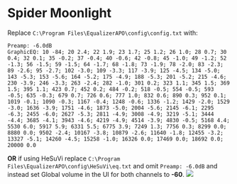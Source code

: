 # Spider Moonlight
Replace `C:\Program Files\EqualizerAPO\config\config.txt` with:
```
Preamp: -6.0dB
GraphicEQ: 10 -84; 20 2.4; 22 1.9; 23 1.7; 25 1.2; 26 1.0; 28 0.7; 30 0.4; 32 0.1; 35 -0.2; 37 -0.4; 40 -0.6; 42 -0.8; 45 -1.0; 49 -1.2; 52 -1.3; 56 -1.5; 59 -1.5; 64 -1.7; 68 -1.8; 73 -1.9; 78 -2.0; 83 -2.3; 89 -2.6; 95 -2.7; 102 -3.0; 109 -3.3; 117 -3.9; 125 -4.5; 134 -5.0; 143 -5.3; 153 -5.6; 164 -5.2; 175 -4.9; 188 -5.3; 201 -5.2; 215 -4.6; 230 -3.9; 246 -3.3; 263 -2.4; 282 -1.0; 301 0.2; 323 1.1; 345 1.5; 369 1.5; 395 1.1; 423 0.7; 452 0.2; 484 -0.2; 518 -0.5; 554 -0.5; 593 -0.5; 635 -0.3; 679 0.7; 726 0.6; 777 1.0; 832 0.6; 890 0.3; 952 0.1; 1019 -0.1; 1090 -0.3; 1167 -0.4; 1248 -0.6; 1336 -1.2; 1429 -2.0; 1529 -3.0; 1636 -3.9; 1751 -4.6; 1873 -5.0; 2004 -5.6; 2145 -6.1; 2295 -6.3; 2455 -6.0; 2627 -5.3; 2811 -4.9; 3008 -4.9; 3219 -5.1; 3444 -4.4; 3685 -4.1; 3943 -4.6; 4219 -4.9; 4514 -3.9; 4830 -0.5; 5168 4.4; 5530 6.0; 5917 5.9; 6331 5.5; 6775 3.9; 7249 1.3; 7756 0.3; 8299 0.0; 8880 0.0; 9502 -2.4; 10167 -3.8; 10879 -2.6; 11640 -1.8; 12455 -3.2; 13327 -5.1; 14260 -4.5; 15258 -1.0; 16326 0.0; 17469 0.0; 18692 0.0; 20000 0.0
```
**OR** if using HeSuVi replace `C:\Program Files\EqualizerAPO\config\HeSuVi\eq.txt` and omit `Preamp: -6.0dB` and instead set Global volume in the UI for both channels to **-60**.
![](https://raw.githubusercontent.com/jaakkopasanen/AutoEq/master/results/SBAF-Serious/headphoncecom/onear/Spider%20Moonlight/Spider%20Moonlight.png)